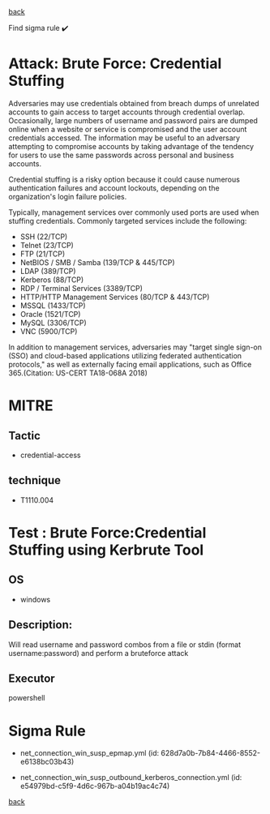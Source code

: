 
[back](../index.md)

Find sigma rule :heavy_check_mark: 

# Attack: Brute Force: Credential Stuffing 

Adversaries may use credentials obtained from breach dumps of unrelated accounts to gain access to target accounts through credential overlap. Occasionally, large numbers of username and password pairs are dumped online when a website or service is compromised and the user account credentials accessed. The information may be useful to an adversary attempting to compromise accounts by taking advantage of the tendency for users to use the same passwords across personal and business accounts.

Credential stuffing is a risky option because it could cause numerous authentication failures and account lockouts, depending on the organization's login failure policies.

Typically, management services over commonly used ports are used when stuffing credentials. Commonly targeted services include the following:

* SSH (22/TCP)
* Telnet (23/TCP)
* FTP (21/TCP)
* NetBIOS / SMB / Samba (139/TCP & 445/TCP)
* LDAP (389/TCP)
* Kerberos (88/TCP)
* RDP / Terminal Services (3389/TCP)
* HTTP/HTTP Management Services (80/TCP & 443/TCP)
* MSSQL (1433/TCP)
* Oracle (1521/TCP)
* MySQL (3306/TCP)
* VNC (5900/TCP)

In addition to management services, adversaries may "target single sign-on (SSO) and cloud-based applications utilizing federated authentication protocols," as well as externally facing email applications, such as Office 365.(Citation: US-CERT TA18-068A 2018)

# MITRE
## Tactic
  - credential-access


## technique
  - T1110.004


# Test : Brute Force:Credential Stuffing using Kerbrute Tool
## OS
  - windows


## Description:
Will read username and password combos from a file or stdin (format username:password) and perform a bruteforce attack


## Executor
powershell

# Sigma Rule
 - net_connection_win_susp_epmap.yml (id: 628d7a0b-7b84-4466-8552-e6138bc03b43)

 - net_connection_win_susp_outbound_kerberos_connection.yml (id: e54979bd-c5f9-4d6c-967b-a04b19ac4c74)



[back](../index.md)
